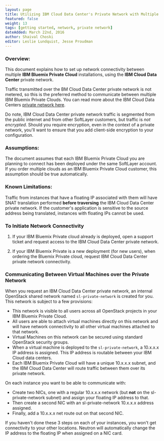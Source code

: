 ```yaml
---
layout: page
title: Utilizing IBM Cloud Data Center's Private Network with Multiple IBM Bluemix Private Cloud Environments
featured: false
weight: 13
tags: [getting started, network, private network]
dateAdded: March 22nd, 2016
author: Shaival Choski
editor: Leslie Lundquist, Jesse Proudman
---
```


### Overview: 

This document explains how to set up network connectivity between multiple **IBM Bluemix Private Cloud** installations, using the **IBM Cloud Data Center** private network. 

Traffic transmitted over the BM Cloud Data Center private network is not metered, so this is the preferred method to communicate between multiple IBM Bluemix Private Clouds. You can read more about the IBM Cloud Data Centers [private network here](http://www.softlayer.com/network).

Do note, IBM Cloud Data Center private network traffic is segmented from the public internet and from other SoftLayer customers, but traffic is *not encrypted*. Should you require encryption, even in the context of a private network, you'll want to ensure that you add client-side encryption to your configuration.

### Assumptions: 

The document assumes that each IBM Bluemix Private Cloud you are planning to connect has been deployed under the same SoftLayer account. If you order multiple clouds as an IBM Bluemix Private Cloud customer, this assumption should be true automatically.

### Known Limitations:

Traffic from instances that have a floating IP associated with them will have SNAT translation performed **before traversing** the IBM Cloud Data Center private network.  If the customer's application is sensitive to the source address being translated, instances with floating IPs cannot be used.

### To Initiate Network Connectivity

1. If your IBM Bluemix Private cloud already is deployed, open a support ticket and request access to the IBM Cloud Data Center private network.

2. If your IBM Bluemix Private is a new deployment (for new users), when ordering the Bluemix Private cloud, request IBM Cloud Data Center private network connectivity.

### Communicating Between Virtual Machines over the Private Network

When you request an IBM Cloud Data Center private network, an internal OpenStack shared network named `sl-private-network` is created for you. This network is subject to a few provisions:

* This network is visible to all users across all OpenStack projects in your IBM Bluemix Private Cloud.
* All users are able to attach virtual machines directly on this network and will have network connectivity to all other virtual machines attached to that network.
* Virtual Machines on this network can be secured using standard OpenStack security groups.
* When a virtual machine is deployed to the `sl-private-network`, a 10.x.x.x IP address is assigned. This IP address is routable between your IBM Cloud data centers. 
* Each IBM Bluemix Private Cloud will have a unique 10.x.x.x subnet, and the IBM Cloud Data Center will route traffic between them over its private network.

On each instance you want to be able to communicate with:
* Create two NICs, one with a regular 10.x.x.x network (but **not** on the sl-private-network subnet) and assign your floating IP address to that.
* Then create a second NIC with an sl-private-network 10.x.x.x address assigned.
* Finally, add a 10.x.x.x net route out on that second NIC.

If you haven't done these 3 steps on each of your instances, you won't get connectivity to your other locations.  Neutron will automatically change the IP address to the floating IP when assigned on a NIC card.
